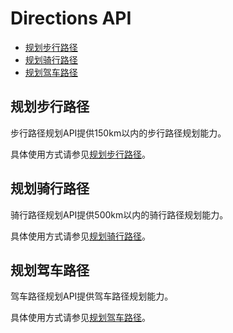 # Directions API<a name="ZH-CN_TOPIC_0000001145860953"></a>

-   [规划步行路径](#section121841251604)
-   [规划骑行路径](#section2089881913020)
-   [规划驾车路径](#section1842410291006)

## 规划步行路径<a name="section121841251604"></a>

步行路径规划API提供150km以内的步行路径规划能力。

具体使用方式请参见[规划步行路径](zh-cn_topic_0000001099181294.md)。

## 规划骑行路径<a name="section2089881913020"></a>

骑行路径规划API提供500km以内的骑行路径规划能力。

具体使用方式请参见[规划骑行路径](zh-cn_topic_0000001099341116.md)。

## 规划驾车路径<a name="section1842410291006"></a>

驾车路径规划API提供驾车路径规划能力。

具体使用方式请参见[规划驾车路径](zh-cn_topic_0000001145541119.md)。

